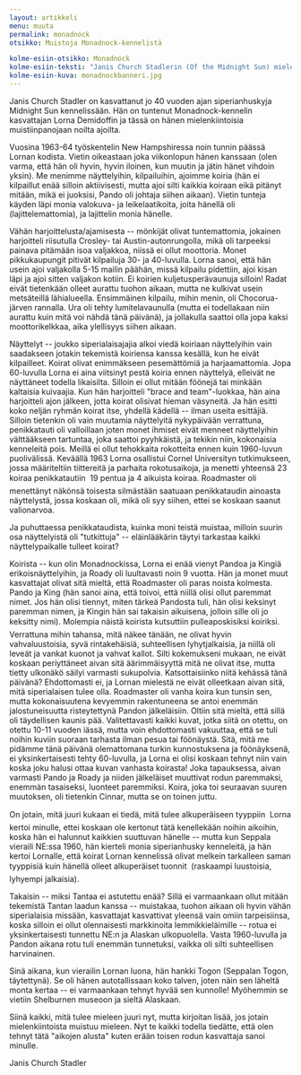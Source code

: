 ```yaml
---
layout: artikkeli
menu: muuta
permalink: monadnock
otsikko: Muistoja Monadnock-kennelistä

kolme-esiin-otsikko: Monadnock
kolme-esiin-teksti: "Janis Church Stadlerin (Of the Midnight Sun) mielenkiintoisia muistiinpanoja Monadnock-kennelistä."
kolme-esiin-kuva: monadnockbanneri.jpg
---
```


Janis Church Stadler on kasvattanut jo 40 vuoden ajan siperianhuskyja Midnight Sun 
kennelissään. Hän on tuntenut Monadnock-kennelin kasvattajan Lorna Demidoffin ja 
tässä on hänen mielenkiintoisia muistiinpanojaan noilta ajoilta.

Vuosina 1963-64 työskentelin New Hampshiressa noin tunnin päässä Lornan kodista. 
Vietin oikeastaan joka viikonlopun hänen kanssaan (olen varma, että hän oli 
hyvin, hyvin iloinen, kun muutin ja jätin hänet vihdoin yksin). Me menimme 
näyttelyihin, kilpailuihin, ajoimme koiria (hän ei kilpaillut enää silloin 
aktiivisesti, mutta ajoi silti kaikkia koiraan eikä pitänyt mitään, mikä ei 
juoksisi, Pando oli johtaja siihen aikaan). Vietin tunteja käyden läpi monia 
valokuva- ja leikelaatikoita, joita hänellä oli (lajittelemattomia), ja 
lajittelin monia hänelle.

Vähän harjoittelusta/ajamisesta -- mönkijät olivat tuntemattomia, jokainen 
harjoitteli riisutulla Crosley- tai Austin-autonrungolla, mikä oli tarpeeksi 
painava pitämään isoa valjakkoa, niissä ei ollut moottoria. Monet pikkukaupungit 
pitivät kilpailuja 30- ja 40-luvulla. Lorna sanoi, että hän usein ajoi 
valjakolla 5-15 mailin päähän, missä kilpailu pidettiin, ajoi kisan läpi ja ajoi 
sitten valjakon kotiin. Ei koirien kuljetusperävaunuja silloin! Radat eivät 
tietenkään olleet aurattu tuohon aikaan, mutta ne kulkivat usein metsäteillä 
lähialueella. Ensimmäinen kilpailu, mihin menin, oli Chocorua-järven rannalla. 
Ura oli tehty lumitelavaunulla (mutta ei todellakaan niin aurattu kuin mitä voi 
nähdä tänä päivänä), ja jollakulla saattoi olla jopa kaksi moottorikelkkaa, aika 
ylellisyys siihen aikaan.

Näyttelyt -- joukko siperialaisajajia alkoi viedä koiriaan näyttelyihin vain 
saadakseen jotakin tekemistä koiriensa kanssa kesällä, kun he eivät kilpailleet. 
Koirat olivat enimmäkseen pesemättömiä ja harjaamattomia. Jopa 60-luvulla Lorna 
ei aina viitsinyt pestä koiria ennen näyttelyä, elleivät ne näyttäneet todella 
likaisilta. Silloin ei ollut mitään föönejä tai minkään kaltaisia kuivaajia. Kun 
hän harjoitteli "brace and team"-luokkaa, hän aina harjoitteli ajon jälkeen, 
jotta koirat olisivat hieman väsyneitä. Ja hän esitti koko neljän ryhmän koirat 
itse, yhdellä kädellä -- ilman useita esittäjiä. Silloin tietenkin oli vain 
muutamia näyttelyitä nykypäivään verrattuna, penikkatauti oli valloillaan joten 
monet ihmiset eivät menneet näyttelyihin välttääkseen tartuntaa, joka saattoi 
pyyhkäistä, ja tekikin niin, kokonaisia kenneleitä pois. Meillä ei ollut 
tehokkaita rokotteita ennen kuin 1960-luvun puolivälissä. Keväällä 1963 Lorna 
osallistui Cornel Universityn tutkimukseen, jossa määriteltiin tiittereitä ja 
parhaita rokotusaikoja, ja menetti yhteensä 23 koiraa penikkatautiin  19 pentua 
ja 4 aikuista koiraa. Roadmaster oli menettänyt näkönsä toisesta silmästään 
saatuaan penikkataudin ainoasta näyttelystä, jossa koskaan oli, mikä oli syy 
siihen, ettei se koskaan saanut valionarvoa.

Ja puhuttaessa penikkataudista, kuinka moni teistä muistaa, milloin suurin osa 
näyttelyistä oli "tutkittuja" -- eläinlääkärin täytyi tarkastaa kaikki 
näyttelypaikalle tulleet koirat?

Koirista -- kun olin Monadnockissa, Lorna ei enää vienyt Pandoa ja Kingiä 
erikoisnäyttelyihin, ja Roady oli luultavasti noin 9 vuotta. Hän ja monet muut 
kasvattajat olivat sitä mieltä, että Roadmaster oli paras noista kolmesta. <br>
Pando ja King (hän sanoi aina, että toivoi, että niillä olisi ollut paremmat 
nimet. Jos hän olisi tiennyt, miten tärkeä Pandosta tuli, hän olisi keksinyt 
paremman nimen, ja Kingin hän sai takaisin aikuisena, jolloin sille oli jo 
keksitty nimi). Molempia näistä koirista kutsuttiin pulleaposkisiksi koiriksi. 
Verrattuna mihin tahansa, mitä näkee tänään, ne olivat hyvin vahvaluustoisia, 
syvä rintakehäisiä, suhteellisen lyhytjalkaisia, ja niillä oli leveät ja vankat 
kuonot ja vahvat kallot. Silti kokemukseni mukaan, ne eivät koskaan periyttäneet 
aivan sitä äärimmäisyyttä mitä ne olivat itse, mutta tietty ulkonäkö säilyi 
varmasti sukupolvia. Katsottaisiinko niitä kehässä tänä päivänä? Ehdottomasti 
ei, ja Lornan mielestä ne eivät olleetkaan aivan sitä, mitä siperialaisen tulee 
olla. Roadmaster oli vanha koira kun tunsin sen, mutta kokonaisuutena kevyemmin 
rakentuneena se antoi enemmän jalostuneisuutta risteytettynä Pandon 
jälkeläisiin. Oltiin sitä mieltä, että sillä oli täydellisen kaunis pää. 
Valitettavasti kaikki kuvat, jotka siitä on otettu, on otettu 10-11 vuoden 
iässä, mutta voin ehdottomasti vakuuttaa, että se tuli noihin kuviin suoraan 
tarhasta ilman pesua tai föönäystä. Sitä, mitä me pidämme tänä päivänä 
olemattomana turkin kunnostuksena ja föönäyksenä, ei yksinkertaisesti tehty 
60-luvulla, ja Lorna ei olisi koskaan tehnyt niin vain koska joku halusi ottaa 
kuvan vanhasta koirasta! Joka tapauksessa, aivan varmasti Pando ja Roady ja 
niiden jälkeläiset muuttivat rodun paremmaksi, enemmän tasaiseksi, luonteet 
paremmiksi. Koira, joka toi seuraavan suuren muutoksen, oli tietenkin Cinnar, 
mutta se on toinen juttu.

On jotain, mitä juuri kukaan ei tiedä, mitä tulee alkuperäiseen tyyppiin  Lorna 
kertoi minulle, ettei koskaan ole kertonut tätä kenellekään noihin aikoihin, 
koska hän ei halunnut kaikkien suuttuvan hänelle -- mutta kun Seppala vieraili 
NE:ssa 1960, hän kierteli monia siperianhusky kenneleitä, ja hän kertoi Lornalle, 
että koirat Lornan kennelissä olivat melkein tarkalleen saman tyyppisiä kuin 
hänellä olleet alkuperäiset tuonnit  (raskaampi luustoisia, lyhyempi jalkaisia).<p>

Takaisin -- miksi Tantaa ei astutettu enää? Sillä ei varmaankaan ollut mitään 
tekemistä Tantan laadun kanssa -- muistakaa, tuohon aikaan oli hyvin vähän 
siperialaisia missään, kasvattajat kasvattivat yleensä vain omiin tarpeisiinsa, 
koska silloin ei ollut olennaisesti markkinoita lemmikkieläimille -- rotua ei 
yksinkertaisesti tunnettu NE:n ja Alaskan ulkopuolella. Vasta 1960-luvulla ja 
Pandon aikana rotu tuli enemmän tunnetuksi, vaikka oli silti suhteellisen 
harvinainen.

Sinä aikana, kun vierailin Lornan luona, hän hankki Togon (Seppalan Togon, 
täytettynä). Se oli hänen autotallissaan koko talven, joten näin sen läheltä 
monta kertaa -- ei varmaankaan tehnyt hyvää sen kunnolle! Myöhemmin se vietiin 
Shelburnen museoon ja sieltä Alaskaan.

Siinä kaikki, mitä tulee mieleen juuri nyt, mutta kirjoitan lisää, jos jotain 
mielenkiintoista muistuu mieleen. Nyt te kaikki todella tiedätte, että olen 
tehnyt tätä "aikojen alusta" kuten erään toisen rodun kasvattaja sanoi minulle.

Janis Church Stadler
